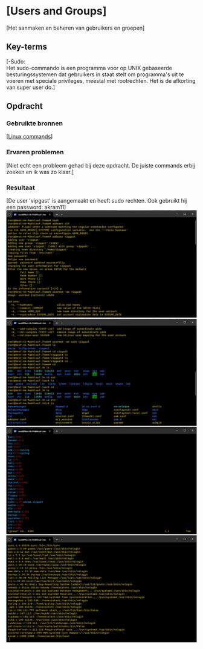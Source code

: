 # [Users and Groups]

[Het aanmaken en beheren van gebruikers en groepen]

## Key-terms

[-Sudo:  
Het sudo-commando is een programma voor op UNIX gebaseerde besturingssystemen dat gebruikers in staat stelt om programma's uit te voeren met speciale privileges, meestal met rootrechten. Het is de afkorting van super user do.]

## Opdracht

### Gebruikte bronnen

[[Linux commands](https://www.tecmint.com/essential-linux-commands/)]

### Ervaren problemen

[Niet echt een probleem gehad bij deze opdracht. De juiste commands erbij zoeken en ik was zo klaar.]

### Resultaat

[De user 'vipgast' is aangemaakt en heeft sudo rechten. Ook gebruikt hij een password: akram11]
![Schermafbeelding1](/00_includes/Week-1-img/usrgrps1.png)
![schermafbeelding2](/00_includes/Week-1-img/usrgrps2.png)
![schermafbeelding3](/00_includes/Week-1-img/usrgrps3.png)
![schermafbeelding4](/00_includes/Week-1-img/usrgrps4.png)
